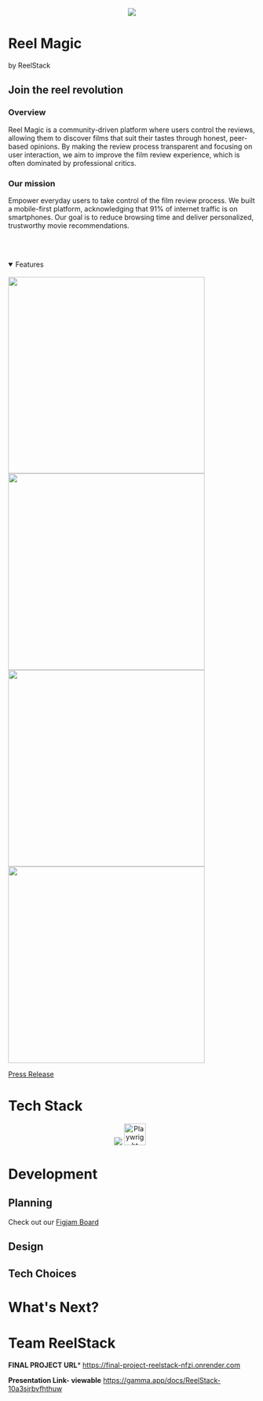 <div align="center">
  <img src="https://github.com/user-attachments/assets/2b8e5fe1-3d9f-450d-8002-18b18d872319" />
</div>

<!-- # Readme Plan
- About section
  - Overview 🟢
  - Mission Statement 🟢
  - Article Link 🟢
  - Features (slides)
- Tech Stack
  - Icons 🟢
- Development
  - Planning
  - Why Tech?
  - Design
- Future
  - Code
  - AI
  - A + A
  - Ratings
  - Desktop
  - Gamma
- Team
  - Links (Linkedin, Github)
-->
# Reel Magic
by ReelStack

## Join the reel revolution

<h3>Overview</h3>
Reel Magic is a community-driven platform where users control the reviews, allowing them to discover films that suit their tastes through honest, peer-based opinions. By making the review process transparent and focusing on user interaction, we aim to improve the film review experience, which is often dominated by professional critics.

<h3>Our mission</h3> 
Empower everyday users to take control of the film review process. We built a mobile-first platform, acknowledging that 91% of internet traffic is on smartphones. Our goal is to reduce browsing time and deliver personalized, trustworthy movie recommendations.

<br><br>

<details open>
  <summary>Features</summary>
<br>
  <img src="https://github.com/user-attachments/assets/1e9d6d21-c431-407d-8062-a3811be16183" width=400 />
  <img src="https://github.com/user-attachments/assets/f39f6148-127b-4646-b0f3-fa376111c80c" width=400 />
  <img src="https://github.com/user-attachments/assets/93486374-0437-4068-b958-8616019cdd08" width=400 />
  <img src="https://github.com/user-attachments/assets/f0bc6402-79f1-478c-9291-4ace93f419a1" width=400 />
</details>

<a href="https://www.canva.com/design/DAGRlRNXKwE/mAQMK2peDi0P8vbUyqKFtQ/view?utm_content=DAGRlRNXKwE&utm_campaign=designshare&utm_medium=link&utm_source=editor">Press Release</h3></a>

# Tech Stack

<p align="center">
  <div align="center"/>
    <img src="https://skillicons.dev/icons?i=html,css,js,ts,react,nextjs,figma,postman,git,github,vscode" />
    <img src="https://cdn.jsdelivr.net/gh/devicons/devicon@latest/icons/playwright/playwright-original.svg" height="44" alt="Playwright" style="margin-right: 8px">
  </div>
</p>

# Development

## Planning
Check out our <a href="https://www.figma.com/board/0WWTRyqitEptkKmi4v61t8/Week-13-Project?node-id=47-1210&t=5FuWGUoj811hLdaH-1">Figjam Board</a>

## Design

## Tech Choices

# What's Next?

# Team ReelStack



**FINAL PROJECT URL***
https://final-project-reelstack-nfzi.onrender.com

**Presentation Link- viewable**
https://gamma.app/docs/ReelStack-10a3sjrbvfhthuw
